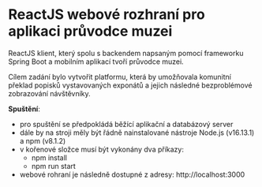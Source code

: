 # ReactJS webové rozhraní pro aplikaci průvodce muzei
ReactJS klient, který spolu s backendem napsaným pomocí frameworku Spring Boot a mobilním aplikací tvoří průvodce muzei.

Cílem zadání bylo vytvořit platformu, která by umožňovala komunitní překlad popisků vystavovaných exponátů a jejich následné bezproblémové zobrazování návštěvníky.

**Spuštění**:
- pro spuštění se předpokládá běžící aplikační a databázový server
- dále by na stroji měly být řádně nainstalované nástroje Node.js (v16.13.1) a npm (v8.1.2)
- v kořenové složce musí být vykonány dva příkazy:
  - npm install
  - npm run start
- webové rohraní je následně dostupné z adresy: http://localhost:3000
